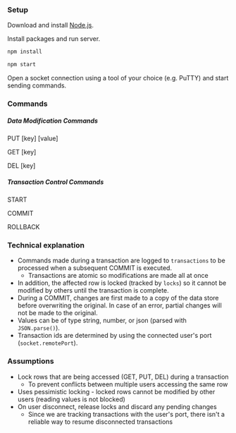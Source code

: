 ### Setup

Download and install [Node.js](https://nodejs.org/en/download).

Install packages and run server.
```bash
npm install

npm start
```

Open a socket connection using a tool of your choice (e.g. PuTTY) and start sending commands.

### Commands

##### Data Modification Commands

PUT [key] [value]

GET [key]

DEL [key]

##### Transaction Control Commands

START

COMMIT

ROLLBACK

### Technical explanation

- Commands made during a transaction are logged to `transactions` to be processed when a subsequent COMMIT is executed.
  - Transactions are atomic so modifications are made all at once
- In addition, the affected row is locked (tracked by `locks`) so it cannot be modified by others until the transaction is complete.
- During a COMMIT, changes are first made to a copy of the data store before overwriting the original. In case of an error, partial changes will not be made to the original.
- Values can be of type string, number, or json (parsed with `JSON.parse()`).
- Transaction ids are determined by using the connected user's port (`socket.remotePort`).

### Assumptions

- Lock rows that are being accessed (GET, PUT, DEL) during a transaction
  - To prevent conflicts between multiple users accessing the same row
- Uses pessimistic locking - locked rows cannot be modified by other users (reading values is not blocked)
- On user disconnect, release locks and discard any pending changes
  - Since we are tracking transactions with the user's port, there isn't a reliable way to resume disconnected transactions
  
